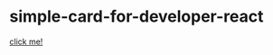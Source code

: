 # simple-card-for-developer-react
 
<a href="https://timely-florentine-656dcc.netlify.app/" >click me!</a>
